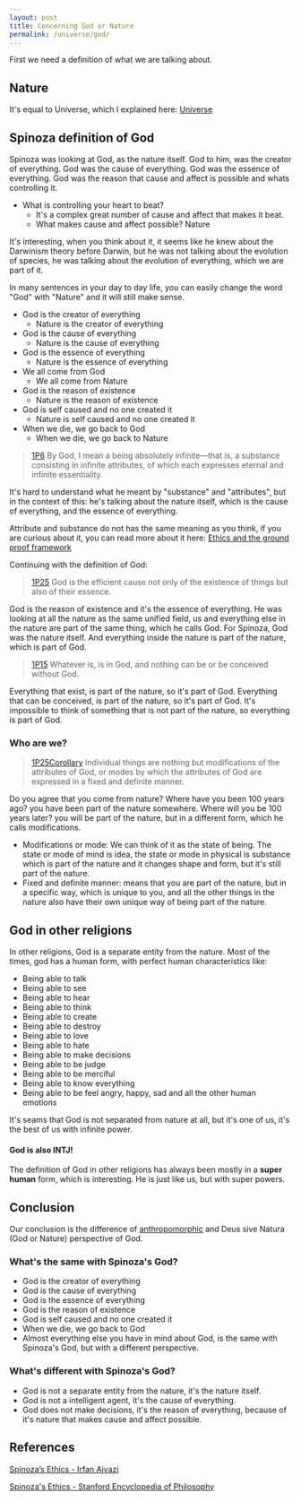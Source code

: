 ```yaml
---
layout: post
title: Concerning God or Nature
permalink: /universe/god/
---
```


First we need a definition of what we are talking about.

## Nature

It's equal to Universe, which I explained here: [Universe](/universe/)

## Spinoza definition of God

Spinoza was looking at God, as the nature itself.
God to him, was the creator of everything.
God was the cause of everything.
God was the essence of everything.
God was the reason that cause and affect is possible and whats controlling it.

- What is controlling your heart to beat?
     - It's a complex great number of cause and affect that makes it beat.
     - What makes cause and affect possible? Nature

It's interesting, when you think about it, it seems like he knew about the Darwinism theory before Darwin, but he was not talking about the evolution of species, he was talking about the evolution of everything, which we are part of it.

In many sentences in your day to day life, you can easily change the word "God" with "Nature" and it will still make sense.

- God is the creator of everything
     - Nature is the creator of everything
- God is the cause of everything
     - Nature is the cause of everything
- God is the essence of everything
     - Nature is the essence of everything
- We all come from God
     - We all come from Nature
- God is the reason of existence
     - Nature is the reason of existence
- God is self caused and no one created it
     - Nature is self caused and no one created it
- When we die, we go back to God
     - When we die, we go back to Nature

> [1P6](https://ethica.bc.edu/#/element/1D6) By God, I mean a being absolutely infinite—that is, a substance consisting in infinite attributes, of which each expresses eternal and infinite essentiality.

It's hard to understand what he meant by "substance" and "attributes", but in the context of this: he's talking about the nature itself, which is the cause of everything, and the essence of everything.

Attribute and substance do not has the same meaning as you think, if you are curious about it, you can read more about it here: [Ethics and the ground proof framework](/everything/spinoza-and-ethics/)

Continuing with the definition of God:

> [1P25](https://ethica.bc.edu/#/element/1P25) God is the efficient cause not only of the existence of things but also of their essence.

God is the reason of existence and it's the essence of everything.
He was looking at all the nature as the same unified field, us and everything else in the nature are part of the same thing, which he calls God.
For Spinoza, God was the nature itself.
And everything inside the nature is part of the nature, which is part of God.

> [1P15](https://ethica.bc.edu/#/element/1P15) Whatever is, is in God, and nothing can be or be conceived without God.

Everything that exist, is part of the nature, so it's part of God.
Everything that can be conceived, is part of the nature, so it's part of God.
It's impossible to think of something that is not part of the nature, so everything is part of God.

### Who are we?

> [1P25Corollary](https://ethica.bc.edu/#/element/1P25) Individual things are nothing but modifications of the attributes of God, or modes by which the attributes of God are expressed in a fixed and definite manner.

Do you agree that you come from nature?
Where have you been 100 years ago? you have been part of the nature somewhere.
Where will you be 100 years later? you will be part of the nature, but in a different form, which he calls modifications.

- Modifications or mode: We can think of it as the state of being. The state or mode of mind is idea, the state or mode in physical is substance which is part of the nature and it changes shape and form, but it's still part of the nature.
- Fixed and definite manner: means that you are part of the nature, but in a specific way, which is unique to you, and all the other things in the nature also have their own unique way of being part of the nature.

## God in other religions

In other religions, God is a separate entity from the nature.
Most of the times, god has a human form, with perfect human characteristics like:

- Being able to talk
- Being able to see
- Being able to hear
- Being able to think
- Being able to create
- Being able to destroy
- Being able to love
- Being able to hate
- Being able to make decisions
- Being able to be judge
- Being able to be merciful
- Being able to know everything
- Being able to be feel angry, happy, sad and all the other human emotions

It's seams that God is not separated from nature at all, but it's one of us, it's the best of us with infinite power.

#### God is also INTJ!

The definition of God in other religions has always been mostly in a **super human** form, which is interesting.
He is just like us, but with super powers.

## Conclusion

Our conclusion is the difference of [anthropomorphic](https://en.wikipedia.org/wiki/Anthropomorphism) and Deus sive Natura (God or Nature) perspective of God.

### What's the same with Spinoza's God?

- God is the creator of everything
- God is the cause of everything
- God is the essence of everything
- God is the reason of existence
- God is self caused and no one created it
- When we die, we go back to God
- Almost everything else you have in mind about God, is the same with Spinoza's God, but with a different perspective.

### What's different with Spinoza's God?

- God is not a separate entity from the nature, it's the nature itself.
- God is not a intelligent agent, it's the cause of everything.
- God does not make decisions, it's the reason of everything, because of it's nature that makes cause and affect possible.

## References

[Spinoza’s Ethics - Irfan Ajvazi](https://philarchive.org/archive/AJVSE)

[Spinoza's Ethics - Stanford Encyclopedia of Philosophy](https://plato.stanford.edu/entries/spinoza/#GodNatu)
